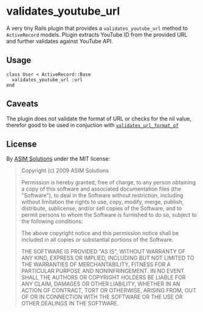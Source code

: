 # validates\_youtube\_url

A very tiny Rails plugin that provides a `validates_youtube_url` method to `ActiveRecord` models. 
Plugin extracts YouTube ID from the provided URL and further validates against YouTube API.

## Usage

    class User < ActiveRecord::Base
      validates_youtube_url :url
    end
    
## Caveats

The plugin does not validate the format of URL or checks for the nil value, therefor good to be used in conjuction
with [`validates_url_format_of`](http://github.com/henrik/validates_url_format_of/)
  
## License

By [ASIM Solutions](http://www.asim.ae) under the MIT license:

>  Copyright (c) 2009 ASIM Solutions
>
>  Permission is hereby granted, free of charge, to any person obtaining a copy
>  of this software and associated documentation files (the "Software"), to deal
>  in the Software without restriction, including without limitation the rights
>  to use, copy, modify, merge, publish, distribute, sublicense, and/or sell
>  copies of the Software, and to permit persons to whom the Software is
>  furnished to do so, subject to the following conditions:
>
>  The above copyright notice and this permission notice shall be included in
>  all copies or substantial portions of the Software.
>
>  THE SOFTWARE IS PROVIDED "AS IS", WITHOUT WARRANTY OF ANY KIND, EXPRESS OR
>  IMPLIED, INCLUDING BUT NOT LIMITED TO THE WARRANTIES OF MERCHANTABILITY,
>  FITNESS FOR A PARTICULAR PURPOSE AND NONINFRINGEMENT. IN NO EVENT SHALL THE
>  AUTHORS OR COPYRIGHT HOLDERS BE LIABLE FOR ANY CLAIM, DAMAGES OR OTHER
>  LIABILITY, WHETHER IN AN ACTION OF CONTRACT, TORT OR OTHERWISE, ARISING FROM,
>  OUT OF OR IN CONNECTION WITH THE SOFTWARE OR THE USE OR OTHER DEALINGS IN
>  THE SOFTWARE.

